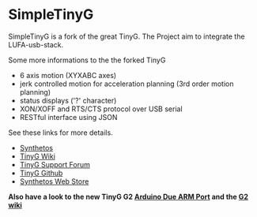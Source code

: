 SimpleTinyG 
========

SimpleTinyG is a fork of the great TinyG.
The Project aim to integrate the LUFA-usb-stack.

Some more informations to the the forked TinyG
* 6 axis motion (XYXABC axes)
* jerk controlled motion for acceleration planning (3rd order motion planning)
* status displays ('?' character)
* XON/XOFF and RTS/CTS protocol over USB serial
* RESTful interface using JSON

See these links for more details.

* [Synthetos](https://www.synthetos.com/)
* [TinyG Wiki](https://github.com/synthetos/TinyG/wiki)
* [TinyG Support Forum](https://www.synthetos.com/forum/tinyg/)
* [TinyG Github](https://github.com/synthetos/TinyG)
* [Synthetos Web Store](https://www.synthetos.com/webstore/)

**Also have a look to the new TinyG G2 [Arduino Due ARM Port](https://github.com/synthetos/g2) and the [G2 wiki](https://github.com/synthetos/g2/wiki)**
